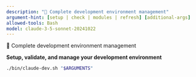 ```yaml
---
description: "🔧 Complete development environment management"
argument-hint: [setup | check | modules | refresh] [additional-args]
allowed-tools: Bash
model: claude-3-5-sonnet-20241022
---
```



🔧 Complete development environment management

**Setup, validate, and manage your development environment**

```bash
./bin/claude-dev.sh "$ARGUMENTS"
```
